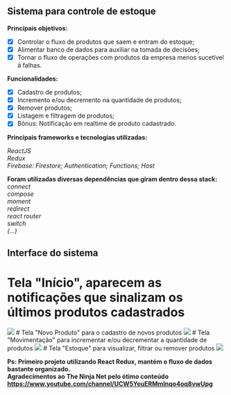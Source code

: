 ## Sistema para controle de estoque

**Principais objetivos:**

- [x] Controlar o fluxo de produtos que saem e entram do estoque;
- [x] Alimentar banco de dados para auxiliar na tomada de decisões;
- [x] Tornar o fluxo de operações com produtos da empresa menos sucetível à falhas.

**Funcionalidades:**

- [x] Cadastro de produtos;
- [x] Incremento e/ou decremento na quantidade de produtos;
- [x] Remover produtos;
- [x] Listagem e filtragem de produtos;
- [x] Bônus: Notificação em realtime de produto cadastrado.

**Principais frameworks e tecnologias utilizadas:**

*ReactJS*<br />
*Redux*<br />
*Firebase: Firestore; Authentication; Functions; Host*

**Foram utilizadas diversas dependências que giram dentro dessa stack:**
*connect*<br />
*compose*<br />
*moment*<br />
*redirect*<br />
*react router*<br />
*switch*<br />
*(...)*<br />

## Interface do sistema

# Tela "Início", aparecem as notificações que sinalizam os últimos produtos cadastrados
<img src="/imgs/Inicio">
# Tela "Novo Produto" para o cadastro de novos produtos
<img src="/imgs/Cadastro">
# Tela "Movimentação" para incrementar e/ou decrementar a quantidade de produtos
<img src="/imgs/Movimentação">
# Tela "Estoque" para visualizar, filtrar ou remover produtos 
<img src="/imgs/Estoque">

__Ps: Primeiro projeto utilizando React Redux, mantém o fluxo de dados bastante organizado.__<br />
__Agradecimentos ao The Ninja Net pelo ótimo conteúdo https://www.youtube.com/channel/UCW5YeuERMmlnqo4oq8vwUpg__





